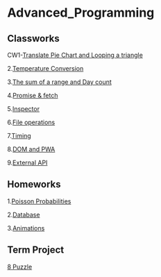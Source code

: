 <!DOCTYPE html>
<html>
<head>
    <link rel="icon" href="https://maeyler.github.io/JS/images/JS.png">
    <link rel="manifest" href="manifest.json">
</head>
<body>
    
# Advanced_Programming

<h2 id="classworks">Classworks</h2>

<p>CW1-<a href="https://fatihmehmetergin.github.io/Advanced_Programming/CW1.png">Translate Pie Chart and Looping a triangle</a></p>

<p>2.<a href="https://fatihmehmetergin.github.io/Advanced_Programming/CW2_2">Temperature Conversion</a></p>

<p>3.<a href="https://fatihmehmetergin.github.io/Advanced_Programming/CW3.png">The sum of a range and Day count</a></p>

<p>4.<a href="https://fatihmehmetergin.github.io/Advanced_Programming/CW4/cw4.html">Promise & fetch</a></p>

<p>5.<a href="https://fatihmehmetergin.github.io/Advanced_Programming/CW5/work/EloquentJS.html">Inspector</a></p>

<p>6.<a href="https://fatihmehmetergin.github.io/Advanced_Programming/CW6.html">File operations</a></p>

<p>7.<a href="https://fatihmehmetergin.github.io/Advanced_Programming/CW7/CW7.html">Timing</a></p>

<p>8.<a href="https://fatihmehmetergin.github.io/Advanced_Programming/CW8/CW8.html">DOM and PWA</a></p>

<p>9.<a href="https://fatihmehmetergin.github.io/Advanced_Programming/CW9.html">External API</a></p>

<h2 id="classworks">Homeworks</h2>

<p>1.<a href="https://fatihmehmetergin.github.io/Advanced_Programming/HW/HW1/HW1">Poisson Probabilities</a></p>

<p>2.<a href="https://fatihmehmetergin.github.io/Advanced_Programming/HW/HW2/Database.html">Database</a></p>

<p>3.<a href="https://fatihmehmetergin.github.io/Advanced_Programming/HW/HW3/HW3.html">Animations</a></p>

<h2 id="classworks">Term Project</h2>

<p><a href="https://fatihmehmetergin.github.io/Advanced_Programming/Project/puzzle.html">8 Puzzle</a></p>




</body>
</html>
